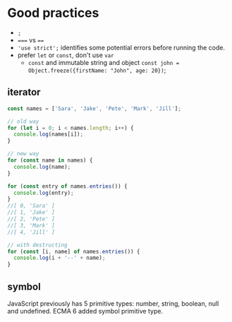 # Good practices

- `;`
- `===` vs `==`
- `'use strict';` identifies some potential errors before running the code.
- prefer `let` or `const`, don't use `var`
  - `const` and immutable string and object `const john = Object.freeze({firstName: "John", age: 20})`;

## iterator

```js
const names = ['Sara', 'Jake', 'Pete', 'Mark', 'Jill'];

// old way
for (let i = 0; i < names.length; i++) {
  console.log(names[i]);
}

// new way
for (const name in names) {
  console.log(name);
}

for (const entry of names.entries()) {
  console.log(entry);
}
//[ 0, 'Sara' ]
//[ 1, 'Jake' ]
//[ 2, 'Pete' ]
//[ 3, 'Mark' ]
//[ 4, 'Jill' ]

// with destructing
for (const [i, name] of names.entries()) {
  console.log(i + '--' + name);
}
```

## symbol

JavaScript previously has 5 primitive types: number, string, boolean, null and undefined. ECMA 6 added symbol primitive type.
